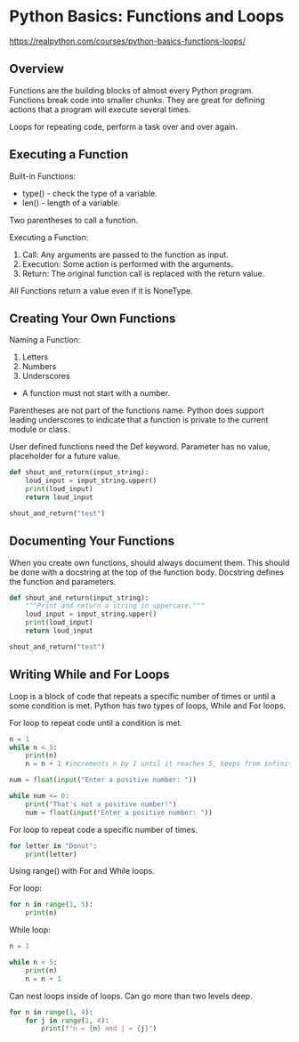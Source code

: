 # Python Basics: Functions and Loops
https://realpython.com/courses/python-basics-functions-loops/

## Overview

Functions are the building blocks of almost every Python program. Functions break code into smaller chunks. They are great for defining actions that a program will execute several times. 

Loops for repeating code, perform a task over and over again. 

## Executing a Function

Built-in Functions:
- type() - check the type of a variable.
- len()  - length of a variable.

Two parentheses to call a function.

Executing a Function:
1. Call: Any arguments are passed to the function as input.
2. Execution: Some action is performed with the arguments.
3. Return: The original function call is replaced with the return value.

All Functions return a value even if it is NoneType.

## Creating Your Own Functions

Naming a Function:
1. Letters
2. Numbers
3. Underscores
* A function must not start with a number.

Parentheses are not part of the functions name. Python does support leading underscores to indicate that a function is private to the current module or class.

User defined functions need the Def keyword. Parameter has no value, placeholder for a future value.

```python
def shout_and_return(input_string):
    loud_input = input_string.upper()
    print(loud_input)
    return loud_input

shout_and_return("test")
```

## Documenting Your Functions

When you create own functions, should always document them. This should be done with a docstring at the top of the function body. Docstring defines the function and parameters.

```python
def shout_and_return(input_string):
    """Print and return a string in uppercase."""
    loud_input = input_string.upper()
    print(loud_input)
    return loud_input

shout_and_return("test")
```

## Writing While and For Loops

Loop is a block of code that repeats a specific number of times or until a some condition is met. Python has two types of loops, While and For loops.

For loop to repeat code until a condition is met.

```python
n = 1
while n < 5:
    print(n)
    n = n + 1 #increments n by 1 until it reaches 5, keeps from infinite loop
```

```python
num = float(input("Enter a positive number: "))

while num <= 0:
    print("That's not a positive number!")
    num = float(input("Enter a positive number: "))
```

For loop to repeat code a specific number of times.

```python
for letter in "Donut":
    print(letter)
```

Using range() with For and While loops.

For loop:
```python
for n in range(1, 5):
    print(n)
```

While loop:
```python
n = 1

while n < 5:
    print(n)
    n = n + 1
```

Can nest loops inside of loops. Can go more than two levels deep.

```python
for n in range(1, 4):
    for j in range(1, 4):
        print(f"n = {n} and j = {j}")
```